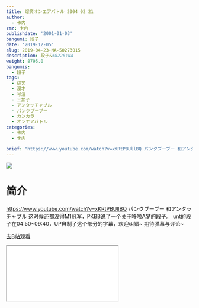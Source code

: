 ```yaml
---
title: 爆笑オンエアバトル 2004 02 21
author:
  - 卡内
zmz: 卡内
publishdate: '2001-01-03'
bangumi: 段子
date: '2019-12-05'
slug: 2019-04-23-NA-50273015
description: 段子&#8226;NA
weight: 8795.0
bangumis:
  - 段子
tags:
  - 综艺
  - 漫才
  - 号泣
  - 三拍子
  - アンタッチャブル
  - パンクブーブー
  - カンカラ
  - オンエアバトル
categories:
  - 卡内
  - 卡内

brief: "https://www.youtube.com/watch?v=xKRtPBUllBQ パンクブーブー 和アンタッチャブル 这时候还都没得M1冠军，PKBB说了一个关于哆啦A梦的段子。 unt的段子在04:50~09:40，UP自制了这个部分的字幕，欢迎纠错~ 期待弹幕与评论~"
---
```

![](https://raw.githubusercontent.com/tcgriffith/owaraisite/master/static/tmpimg/3d76f8e6f7b981b0b10f5576c7e2e2d61c002be4.jpg.480.jpg)
# 简介  
https://www.youtube.com/watch?v=xKRtPBUllBQ
パンクブーブー 和アンタッチャブル 这时候还都没得M1冠军，PKBB说了一个关于哆啦A梦的段子。
unt的段子在04:50~09:40，UP自制了这个部分的字幕，欢迎纠错~
期待弹幕与评论~  

[去B站观看](https://www.bilibili.com/video/av50273015/)
<div class ="resp-container"><iframe class="testiframe" src="//player.bilibili.com/player.html?aid=50273015"", scrolling="no", allowfullscreen="true" > </iframe></div> 
